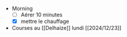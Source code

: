 - Morning
  * [ ] Aérer 10 minutes
  * [x] mettre le chauffage
- Courses au [[Delhaize]] lundi [[2024/12/23]]